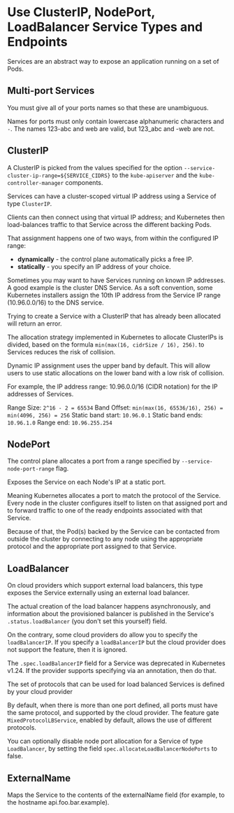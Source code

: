 # Use ClusterIP, NodePort, LoadBalancer Service Types and Endpoints

Services are an abstract way to expose an application running on a set of Pods.

## Multi-port Services

You must give all of your ports names so that these are unambiguous.

Names for ports must only contain lowercase alphanumeric characters and `-`.
The names 123-abc and web are valid, but 123_abc and -web are not.

## ClusterIP

A ClusterIP is picked from the values specified for the option
`--service-cluster-ip-range=${SERVICE_CIDRS}` to the `kube-apiserver` and
the `kube-controller-manager` components.

Services can have a cluster-scoped virtual IP address using a Service of type
`ClusterIP`.

Clients can then connect using that virtual IP address; and Kubernetes then
load-balances traffic to that Service across the different backing Pods.

That assignment happens one of two ways, from within the configured IP range:

* **dynamically** - the control plane automatically picks a free IP.
* **statically** - you specify an IP address of your choice.

Sometimes you may want to have Services running on known IP addresses. A good
example is the cluster DNS Service. As a soft convention, some Kubernetes
installers assign the 10th IP address from the Service IP range (10.96.0.0/16)
to the DNS service.

Trying to create a Service with a ClusterIP that has already been
allocated will return an error.

The allocation strategy implemented in Kubernetes to allocate ClusterIPs
is divided, based on the formula `min(max(16, cidrSize / 16), 256)`.
to Services reduces the risk of collision.

Dynamic IP assignment uses the upper band by default. This will allow users
to use static allocations on the lower band with a low risk of collision.

For example, the IP address range: 10.96.0.0/16 (CIDR notation) for the IP addresses of Services.

Range Size: `2^16 - 2 = 65534`
Band Offset: `min(max(16, 65536/16), 256) = min(4096, 256) = 256`
Static band start: `10.96.0.1`
Static band ends: `10.96.1.0`
Range end: `10.96.255.254`

## NodePort

The control plane allocates a port from a range specified by
`--service-node-port-range` flag.

Exposes the Service on each Node's IP at a static port.

Meaning Kubernetes allocates a port to match the protocol of the Service.
Every node in the cluster configures itself to listen on that assigned port and
to forward traffic to one of the ready endpoints associated with that Service.

Because of that, the Pod(s) backed by the Service can be contacted from outside
the cluster by connecting to any node using the appropriate protocol and
the appropriate port assigned to that Service.

## LoadBalancer

On cloud providers which support external load balancers, this type exposes
the Service externally using an external load balancer.

The actual creation of the load balancer happens asynchronously, and
information about the provisioned balancer is published in the Service's
`.status.loadBalancer` (you don't set this yourself) field.

On the contrary, some cloud providers do allow you to specify the
`loadBalancerIP`. If you specify a `loadBalancerIP` but the cloud provider
does not support the feature, then it is ignored.

The `.spec.loadBalancerIP` field for a Service was deprecated in Kubernetes
v1.24. If the provider supports specifying via an annotation, then do that.

The set of protocols that can be used for load balanced Services is defined by
your cloud provider

By default, when there is more than one port defined, all ports must have the
same protocol, and supported by the cloud provider. The feature gate
`MixedProtocolLBService`, enabled by default, allows the use of different
protocols.

You can optionally disable node port allocation for a Service of
type `LoadBalancer`, by setting the field `spec.allocateLoadBalancerNodePorts`
to false.

## ExternalName

Maps the Service to the contents of the externalName field (for example,
to the hostname api.foo.bar.example).